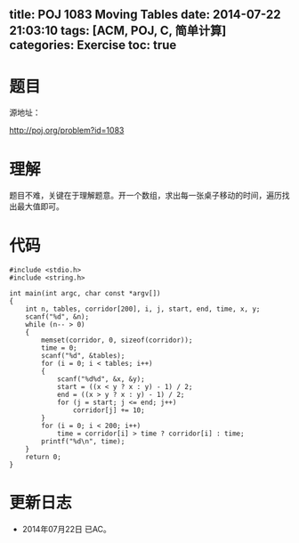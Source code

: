﻿title: POJ 1083 Moving Tables
date: 2014-07-22 21:03:10
tags: [ACM, POJ, C, 简单计算]
categories: Exercise
toc: true
---
# 题目
源地址：

http://poj.org/problem?id=1083

# 理解
题目不难，关键在于理解题意。开一个数组，求出每一张桌子移动的时间，遍历找出最大值即可。

<!-- more -->

# 代码
```#include <stdlib.h>
#include <stdio.h>
#include <string.h>

int main(int argc, char const *argv[])
{
    int n, tables, corridor[200], i, j, start, end, time, x, y;
    scanf("%d", &n);
    while (n-- > 0)
    {
        memset(corridor, 0, sizeof(corridor));
        time = 0;
        scanf("%d", &tables);
        for (i = 0; i < tables; i++)
        {
            scanf("%d%d", &x, &y);
            start = ((x < y ? x : y) - 1) / 2;
            end = ((x > y ? x : y) - 1) / 2;
            for (j = start; j <= end; j++)
                corridor[j] += 10;
        }
        for (i = 0; i < 200; i++)
            time = corridor[i] > time ? corridor[i] : time;
        printf("%d\n", time);
    }
    return 0;
}
```
# 更新日志
- 2014年07月22日 已AC。